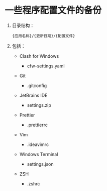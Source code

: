 # 一些程序配置文件的备份

1. 目录结构：

   `{应用名称}/{更新日期}/{配置文件}`

2. 包括：

   - Clash for Windows

     - cfw-settings.yaml

   - Git

     - .gitconfig

   - JetBrains IDE

     - settings.zip

   - Prettier

     - .prettierrc

   - Vim

     - .ideavimrc

   - Windows Terminal

     - settings.json

   - ZSH

     - .zshrc
